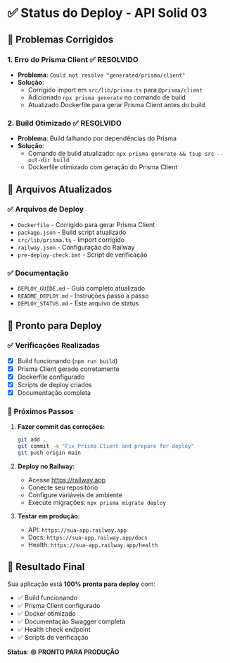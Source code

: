 # ✅ Status do Deploy - API Solid 03

## 🔧 Problemas Corrigidos

### 1. **Erro do Prisma Client** ✅ RESOLVIDO

- **Problema**: `Could not resolve "generated/prisma/client"`
- **Solução**:
  - Corrigido import em `src/lib/prisma.ts` para `@prisma/client`
  - Adicionado `npx prisma generate` no comando de build
  - Atualizado Dockerfile para gerar Prisma Client antes do build

### 2. **Build Otimizado** ✅ RESOLVIDO

- **Problema**: Build falhando por dependências do Prisma
- **Solução**:
  - Comando de build atualizado: `npx prisma generate && tsup src --out-dir build`
  - Dockerfile otimizado com geração do Prisma Client

## 📁 Arquivos Atualizados

### ✅ Arquivos de Deploy

- `Dockerfile` - Corrigido para gerar Prisma Client
- `package.json` - Build script atualizado
- `src/lib/prisma.ts` - Import corrigido
- `railway.json` - Configuração do Railway
- `pre-deploy-check.bat` - Script de verificação

### ✅ Documentação

- `DEPLOY_GUIDE.md` - Guia completo atualizado
- `README_DEPLOY.md` - Instruções passo a passo
- `DEPLOY_STATUS.md` - Este arquivo de status

## 🚀 Pronto para Deploy

### ✅ Verificações Realizadas

- [x] Build funcionando (`npm run build`)
- [x] Prisma Client gerado corretamente
- [x] Dockerfile configurado
- [x] Scripts de deploy criados
- [x] Documentação completa

### 🎯 Próximos Passos

1. **Fazer commit das correções:**

   ```bash
   git add .
   git commit -m "Fix Prisma Client and prepare for deploy"
   git push origin main
   ```

2. **Deploy no Railway:**
   - Acesse <https://railway.app>
   - Conecte seu repositório
   - Configure variáveis de ambiente
   - Execute migrações: `npx prisma migrate deploy`

3. **Testar em produção:**
   - API: `https://sua-app.railway.app`
   - Docs: `https://sua-app.railway.app/docs`
   - Health: `https://sua-app.railway.app/health`

## 🎉 Resultado Final

Sua aplicação está **100% pronta para deploy** com:

- ✅ Build funcionando
- ✅ Prisma Client configurado
- ✅ Docker otimizado
- ✅ Documentação Swagger completa
- ✅ Health check endpoint
- ✅ Scripts de verificação

**Status**: 🟢 **PRONTO PARA PRODUÇÃO**

